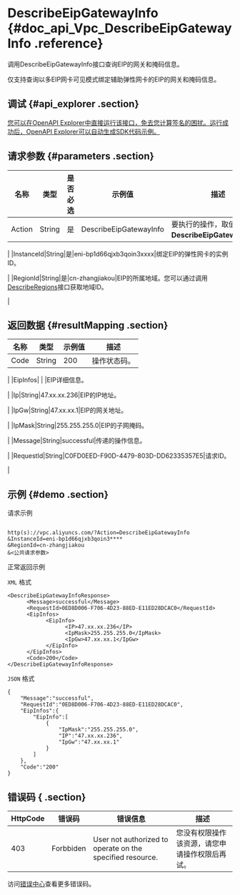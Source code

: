 # DescribeEipGatewayInfo {#doc_api_Vpc_DescribeEipGatewayInfo .reference}

调用DescribeEipGatewayInfo接口查询EIP的网关和掩码信息。

仅支持查询以多EIP网卡可见模式绑定辅助弹性网卡的EIP的网关和掩码信息。

## 调试 {#api_explorer .section}

[您可以在OpenAPI Explorer中直接运行该接口，免去您计算签名的困扰。运行成功后，OpenAPI Explorer可以自动生成SDK代码示例。](https://api.aliyun.com/#product=Vpc&api=DescribeEipGatewayInfo&type=RPC&version=2016-04-28)

## 请求参数 {#parameters .section}

|名称|类型|是否必选|示例值|描述|
|--|--|----|---|--|
|Action|String|是|DescribeEipGatewayInfo|要执行的操作，取值：**DescribeEipGatewayInfo**。

 |
|InstanceId|String|是|eni-bp1d66qjxb3qoin3xxxx|绑定EIP的弹性网卡的实例ID。

 |
|RegionId|String|是|cn-zhangjiakou|EIP的所属地域。您可以通过调用[DescribeRegions](~~36063~~)接口获取地域ID。

 |

## 返回数据 {#resultMapping .section}

|名称|类型|示例值|描述|
|--|--|---|--|
|Code|String|200|操作状态码。

 |
|EipInfos| | |EIP详细信息。

 |
|Ip|String|47.xx.xx.236|EIP的IP地址。

 |
|IpGw|String|47.xx.xx.1|EIP的网关地址。

 |
|IpMask|String|255.255.255.0|EIP的子网掩码。

 |
|Message|String|successful|传递的操作信息。

 |
|RequestId|String|C0FD0EED-F90D-4479-803D-DD62335357E5|请求ID。

 |

## 示例 {#demo .section}

请求示例

``` {#request_demo}

http(s)://vpc.aliyuncs.com/?Action=DescribeEipGatewayInfo
&InstanceId=eni-bp1d66qjxb3qoin3****
&RegionId=cn-zhangjiakou
&<公共请求参数>

```

正常返回示例

`XML` 格式

``` {#xml_return_success_demo}
<DescribeEipGatewayInfoResponse>
	  <Message>successful</Message>
	  <RequestId>0ED8D006-F706-4D23-88ED-E11ED28DCAC0</RequestId>
	  <EipInfos>
		    <EipInfo>
			      <IP>47.xx.xx.236</IP>
			      <IpMask>255.255.255.0</IpMask>
			      <IpGw>47.xx.xx.1</IpGw>
		    </EipInfo>
	  </EipInfos>
	  <Code>200</Code>
</DescribeEipGatewayInfoResponse>
```

`JSON` 格式

``` {#json_return_success_demo}
{
	"Message":"successful",
	"RequestId":"0ED8D006-F706-4D23-88ED-E11ED28DCAC0",
	"EipInfos":{
		"EipInfo":[
			{
				"IpMask":"255.255.255.0",
				"IP":"47.xx.xx.236",
				"IpGw":"47.xx.xx.1"
			}
		]
	},
	"Code":"200"
}
```

## 错误码 { .section}

|HttpCode|错误码|错误信息|描述|
|--------|---|----|--|
|403|Forbbiden|User not authorized to operate on the specified resource.|您没有权限操作该资源，请您申请操作权限后再试。|

访问[错误中心](https://error-center.alibabacloud.com/status/product/Vpc)查看更多错误码。

